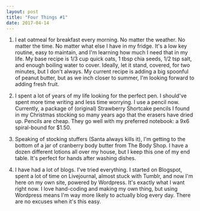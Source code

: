 ```yaml
---
layout: post
title: "Four Things #1"
date: 2017-04-14
---
```


1. I eat oatmeal for breakfast every morning. No matter the weather. No matter the time. No matter what else I have in my fridge. It's a low key routine, easy to maintain, and I'm learning how much I need that in my life. My base recipe is 1/3 cup quick oats, 1 tbsp chia seeds, 1/2 tsp salt, and enough boiling water to cover. Ideally, let it stand, covered, for two minutes, but I don't always. My current recipe is adding a big spoonful of peanut butter, but as we inch closer to summer, I'm looking forward to adding fresh fruit.

2. I spent a lot of years of my life looking for the perfect pen. I should've spent more time writing and less time worrying. I use a pencil now. Currently, a package of (original) Strawberry Shortcake pencils I found in my Christmas stocking so many years ago that the erasers have dried up. Pencils are cheap. They go well with my preferred notebook: a 9x6 spiral-bound for $1.50.

3. Speaking of stocking stuffers (Santa always kills it), I'm getting to the bottom of a jar of cranberry body butter from The Body Shop. I have a dozen different lotions all over my house, but I keep this one of my end table. It's perfect for hands after washing dishes.

4. I have had a lot of blogs. I've tried everything. I started on Blogspot, spent a lot of time on Livejournal, almost stuck with Tumblr, and now I'm here on my own site, powered by Wordpress. It's exactly what I want right now. I love hand-coding and making my own thing, but using Wordpress means I'm way more likely to actually blog every day. There are no excuses when it's this easy.
